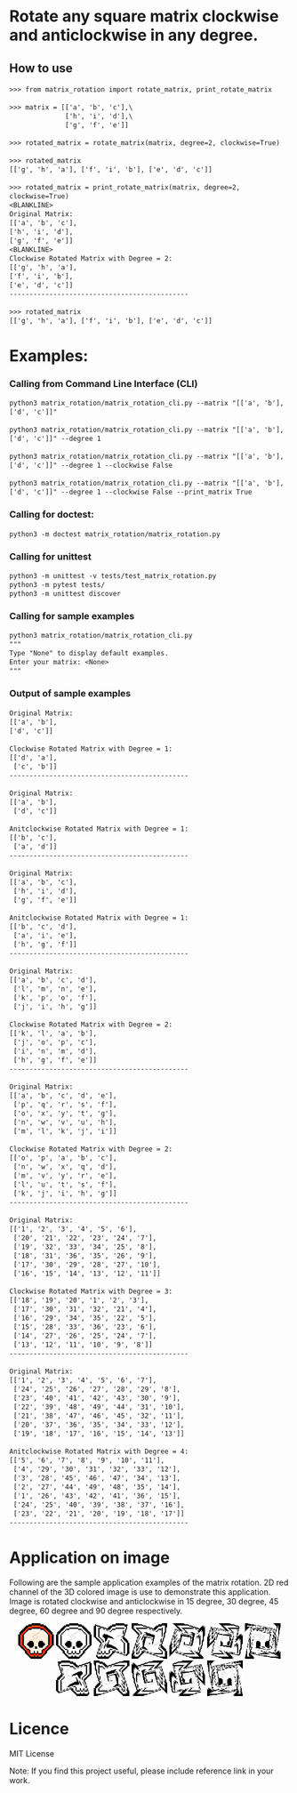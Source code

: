 # Rotate any square matrix clockwise and anticlockwise in any degree.

## How to use
```
>>> from matrix_rotation import rotate_matrix, print_rotate_matrix

>>> matrix = [['a', 'b', 'c'],\
              ['h', 'i', 'd'],\
              ['g', 'f', 'e']]
    
>>> rotated_matrix = rotate_matrix(matrix, degree=2, clockwise=True)

>>> rotated_matrix 
[['g', 'h', 'a'], ['f', 'i', 'b'], ['e', 'd', 'c']]

>>> rotated_matrix = print_rotate_matrix(matrix, degree=2, clockwise=True)
<BLANKLINE>
Original Matrix:
[['a', 'b', 'c'],
['h', 'i', 'd'],
['g', 'f', 'e']]
<BLANKLINE>
Clockwise Rotated Matrix with Degree = 2:
[['g', 'h', 'a'],
['f', 'i', 'b'],
['e', 'd', 'c']]
---------------------------------------------

>>> rotated_matrix
[['g', 'h', 'a'], ['f', 'i', 'b'], ['e', 'd', 'c']]
```

# Examples:

### Calling from Command Line Interface (CLI)
```
python3 matrix_rotation/matrix_rotation_cli.py --matrix "[['a', 'b'],['d', 'c']]"

python3 matrix_rotation/matrix_rotation_cli.py --matrix "[['a', 'b'],['d', 'c']]" --degree 1 

python3 matrix_rotation/matrix_rotation_cli.py --matrix "[['a', 'b'],['d', 'c']]" --degree 1 --clockwise False

python3 matrix_rotation/matrix_rotation_cli.py --matrix "[['a', 'b'],['d', 'c']]" --degree 1 --clockwise False --print_matrix True

```

### Calling for doctest:
```
python3 -m doctest matrix_rotation/matrix_rotation.py
```

### Calling for unittest
```
python3 -m unittest -v tests/test_matrix_rotation.py
python3 -m pytest tests/
python3 -m unittest discover
```

### Calling for sample examples
```
python3 matrix_rotation/matrix_rotation_cli.py
"""
Type "None" to display default examples.
Enter your matrix: <None>
"""
```

### Output of sample examples
```
Original Matrix:
[['a', 'b'],
['d', 'c']]

Clockwise Rotated Matrix with Degree = 1:
[['d', 'a'],
 ['c', 'b']]
---------------------------------------------

Original Matrix:
[['a', 'b'],
 ['d', 'c']]

Anitclockwise Rotated Matrix with Degree = 1:
[['b', 'c'],
 ['a', 'd']]
---------------------------------------------

Original Matrix:
[['a', 'b', 'c'],
 ['h', 'i', 'd'],
 ['g', 'f', 'e']]

Anitclockwise Rotated Matrix with Degree = 1:
[['b', 'c', 'd'],
 ['a', 'i', 'e'],
 ['h', 'g', 'f']]
---------------------------------------------

Original Matrix:
[['a', 'b', 'c', 'd'],
 ['l', 'm', 'n', 'e'],
 ['k', 'p', 'o', 'f'],
 ['j', 'i', 'h', 'g']]

Clockwise Rotated Matrix with Degree = 2:
[['k', 'l', 'a', 'b'],
 ['j', 'o', 'p', 'c'],
 ['i', 'n', 'm', 'd'],
 ['h', 'g', 'f', 'e']]
---------------------------------------------

Original Matrix:
[['a', 'b', 'c', 'd', 'e'],
 ['p', 'q', 'r', 's', 'f'],
 ['o', 'x', 'y', 't', 'g'],
 ['n', 'w', 'v', 'u', 'h'],
 ['m', 'l', 'k', 'j', 'i']]

Clockwise Rotated Matrix with Degree = 2:
[['o', 'p', 'a', 'b', 'c'],
 ['n', 'w', 'x', 'q', 'd'],
 ['m', 'v', 'y', 'r', 'e'],
 ['l', 'u', 't', 's', 'f'],
 ['k', 'j', 'i', 'h', 'g']]
---------------------------------------------

Original Matrix:
[['1', '2', '3', '4', '5', '6'],
 ['20', '21', '22', '23', '24', '7'],
 ['19', '32', '33', '34', '25', '8'],
 ['18', '31', '36', '35', '26', '9'],
 ['17', '30', '29', '28', '27', '10'],
 ['16', '15', '14', '13', '12', '11']]

Clockwise Rotated Matrix with Degree = 3:
[['18', '19', '20', '1', '2', '3'],
 ['17', '30', '31', '32', '21', '4'],
 ['16', '29', '34', '35', '22', '5'],
 ['15', '28', '33', '36', '23', '6'],
 ['14', '27', '26', '25', '24', '7'],
 ['13', '12', '11', '10', '9', '8']]
---------------------------------------------

Original Matrix:
[['1', '2', '3', '4', '5', '6', '7'],
 ['24', '25', '26', '27', '28', '29', '8'],
 ['23', '40', '41', '42', '43', '30', '9'],
 ['22', '39', '48', '49', '44', '31', '10'],
 ['21', '38', '47', '46', '45', '32', '11'],
 ['20', '37', '36', '35', '34', '33', '12'],
 ['19', '18', '17', '16', '15', '14', '13']]

Anitclockwise Rotated Matrix with Degree = 4:
[['5', '6', '7', '8', '9', '10', '11'],
 ['4', '29', '30', '31', '32', '33', '12'],
 ['3', '28', '45', '46', '47', '34', '13'],
 ['2', '27', '44', '49', '48', '35', '14'],
 ['1', '26', '43', '42', '41', '36', '15'],
 ['24', '25', '40', '39', '38', '37', '16'],
 ['23', '22', '21', '20', '19', '18', '17']]
---------------------------------------------

```
# Application on image
Following are the sample application examples of the matrix rotation.
2D red channel of the 3D colored image is use to demonstrate this application.
Image is rotated clockwise and anticlockwise in 15 degree, 30 degree, 45 degree, 60 degree and 90 degree respectively.

<p align="center">
  <img src="matrix_rotation/images/Kills_skull_64x64.png" width="64" title="Kill Skull Image">
  <img src="matrix_rotation/images/Kill_skull_64x64_red_channel.png" width="64" alt="accessibility text">
  <img src="matrix_rotation/images/Kill_skull_64x64_red_channel_rotated_15_degree_clockwise.png" width="64" alt="accessibility text">
  <img src="matrix_rotation/images/Kill_skull_64x64_red_channel_rotated_30_degree_clockwise.png" width="64" alt="accessibility text">
  <img src="matrix_rotation/images/Kill_skull_64x64_red_channel_rotated_45_degree_clockwise.png" width="64" alt="accessibility text">
  <img src="matrix_rotation/images/Kill_skull_64x64_red_channel_rotated_60_degree_clockwise.png" width="64" alt="accessibility text">
  <img src="matrix_rotation/images/Kill_skull_64x64_red_channel_rotated_90_degree_clockwise.png" width="64" alt="accessibility text">
  <img src="matrix_rotation/images/Kill_skull_64x64_red_channel_rotated_15_degree_anticlockwise.png" width="64" alt="accessibility text">
  <img src="matrix_rotation/images/Kill_skull_64x64_red_channel_rotated_30_degree_anticlockwise.png" width="64" alt="accessibility text">
  <img src="matrix_rotation/images/Kill_skull_64x64_red_channel_rotated_45_degree_anticlockwise.png" width="64" alt="accessibility text">
  <img src="matrix_rotation/images/Kill_skull_64x64_red_channel_rotated_60_degree_anticlockwise.png" width="64" alt="accessibility text">
  <img src="matrix_rotation/images/Kill_skull_64x64_red_channel_rotated_90_degree_anticlockwise.png" width="64" alt="accessibility text">
</p>

# Licence
MIT License

Note: If you find this project useful, please include reference link in your work.

